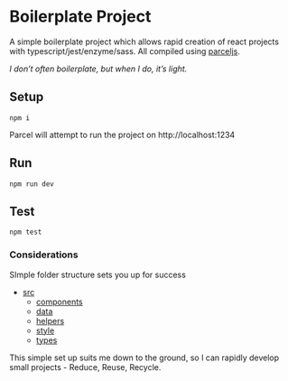 # Boilerplate Project

A simple boilerplate project which allows rapid creation of react projects with typescript/jest/enzyme/sass. All compiled using [parceljs](https://parceljs.org/).

_I don’t often boilerplate, but when I do, it’s light._

## Setup

`npm i`

Parcel will attempt to run the project on http://localhost:1234

## Run

`npm run dev`

## Test

`npm test`

### Considerations

SImple folder structure sets you up for success

- [src](https://github.com/lanoid/react-typescript-jest/tree/master/src)
    - [components](https://github.com/lanoid/react-typescript-jest/tree/master/src/components)
    - [data](https://github.com/lanoid/react-typescript-jest/tree/master/src/data)
    - [helpers](https://github.com/lanoid/react-typescript-jest/tree/master/src/helpers)
    - [style](https://github.com/lanoid/react-typescript-jest/tree/master/src/style)
    - [types](https://github.com/lanoid/react-typescript-jest/tree/master/src/types)

This simple set up suits me down to the ground, so I can rapidly develop small projects - Reduce, Reuse, Recycle.